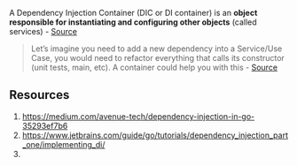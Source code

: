 A Dependency Injection Container (DIC or DI container) is an **object responsible for instantiating and configuring other objects** (called services) - [Source](https://doc.nette.org/en/dependency-injection/container)



> Let’s imagine you need to add a new dependency into a Service/Use Case, you would need to refactor everything that calls its constructor (unit tests, main, etc). A container could help you with this - [Source](https://medium.com/avenue-tech/dependency-injection-in-go-35293ef7b6) 




## Resources
1. https://medium.com/avenue-tech/dependency-injection-in-go-35293ef7b6
2. https://www.jetbrains.com/guide/go/tutorials/dependency_injection_part_one/implementing_di/
3. 